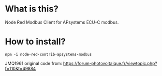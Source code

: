 # What is this?

Node Red Modbus Client for APsystems ECU-C modbus.

# How to install?

`npm -i node-red-contrib-apsystems-modbus`

JMQ1961 original code from: https://forum-photovoltaique.fr/viewtopic.php?f=110&t=49884
